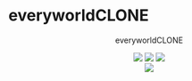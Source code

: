 # everyworldCLONE
<div align="center">

everyworldCLONE

  <img src="https://img.shields.io/badge/react-61DAFB?style=for-the-badge&logo=react&logoColor=white">
<img src="https://img.shields.io/badge/typescript-3178C6?style=for-the-badge&logo=typescript&logoColor=white">
<img src="https://img.shields.io/badge/styledcomponents-DB7093?style=for-the-badge&logo=styledcomponents&logoColor=white"><br>
<img src="https://img.shields.io/badge/vite-646CFF?style=for-the-badge&logo=vite&logoColor=white">
</div>
